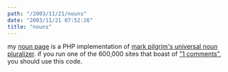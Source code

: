 ```yaml
---
path: "/2003/11/21/nouns" 
date: "2003/11/21 07:52:26" 
title: "nouns" 
---
```

<p>my <a href="http://www.randomchaos.com/language/noun.php">noun page</a> is a PHP implementation of <a href="http://diveintomark.org/archives/2002/01/09/naturalborn_blogger">mark pilgrim's universal noun pluralizer</a>. if you run one of the 600,000 sites that boast of <a href="http://www.google.com/search?q=%221+comments%22">"1 comments"</a>, you should use this code.</p>